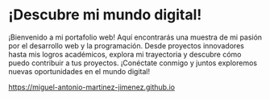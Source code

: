 # ¡Descubre mi mundo digital!

¡Bienvenido a mi portafolio web! Aquí encontrarás una muestra de mi pasión por el desarrollo web y la programación. Desde proyectos innovadores hasta mis logros académicos, explora mi trayectoria y descubre cómo puedo contribuir a tus proyectos. ¡Conéctate conmigo y juntos exploremos nuevas oportunidades en el mundo digital!

https://miguel-antonio-martinez-jimenez.github.io
